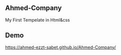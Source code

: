 ## Ahmed-Company
My First Tempelate in Html&amp;css
## Demo
https://ahmed-ezzt-sabet.github.io/Ahmed-Company/

